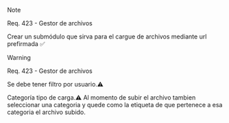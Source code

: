 >[!note]
>Req. 423 - Gestor de archivos 
>
>Crear un submódulo que sirva para el cargue de archivos mediante url prefirmada ✅

<!-- ✅ ⚠️ 🔥 📌 ❌ 💡-->

>[!warning]
>Req. 423 - Gestor de archivos
>
> Se debe tener filtro por usuario.⚠️
>
> Categoría tipo de carga.⚠️
Al momento de subir el archivo tambien seleccionar una categoria
y quede como la etiqueta de que pertenece a esa categoria el 
archivo subido.

<!-- ✅ ⚠️ 🔥 📌 ❌ 💡--> 
